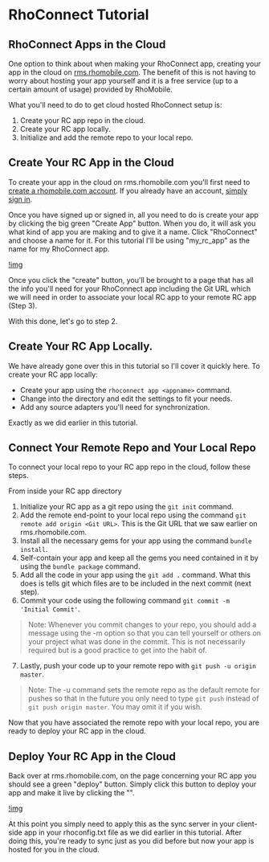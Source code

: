 # RhoConnect Tutorial
## RhoConnect Apps in the Cloud
One option to think about when making your RhoConnect app, creating your app in the cloud on [rms.rhomobile.com](https://rms.rhomobile.com/). The benefit of this is not having to worry about hosting your app yourself and it is a free service (up to a certain amount of usage) provided by RhoMobile.

What you'll need to do to get cloud hosted RhoConnect setup is:

1. Create your RC app repo in the cloud.
2. Create your RC app locally.
3. Initialize and add the remote repo to your local repo.

## Create Your RC App in the Cloud
To create your app in the cloud on rms.rhomobile.com you'll first need to [create a rhomobile.com account](http://rhomobile.com/rhopricing.html). If you already have an account, [simply sign in](https://rms.rhomobile.com/).

Once you have signed up or signed in, all you need to do is create your app by clicking the big green "Create App" button. When you do, it will ask you what kind of app you are making and to give it a name. Click "RhoConnect" and choose a name for it. For this tutorial I'll be using "my_rc_app" as the name for my RhoConnect app.

[!img](https://s3.amazonaws.com/rhodocs/rhoconnect-tutorial/rhoconnect-remote-create-app.png)

Once you click the "create" button, you'll be brought to a page that has all the info you'll need for your RhoConnect app including the Git URL which we will need in order to associate your local RC app to your remote RC app (Step 3).

With this done, let's go to step 2.

## Create Your RC App Locally.
We have already gone over this in this tutorial so I'll cover it quickly here. To create your RC app locally:

* Create your app using the `rhoconnect app <appname>` command.
* Change into the directory and edit the settings to fit your needs.
* Add any source adapters you'll need for synchronization.

Exactly as we did earlier in this tutorial.

## Connect Your Remote Repo and Your Local Repo
To connect your local repo to your RC app repo in the cloud, follow these steps.

From inside your RC app directory

1. Initialize your RC app as a git repo using the `git init` command.
2. Add the remote end-point to your local repo using the command `git remote add origin <Git URL>`. This is the Git URL that we saw earlier on rms.rhomobile.com.
3. Install all the necessary gems for your app using the command `bundle install`.
4. Self-contain your app and keep all the gems you need contained in it by using the `bundle package` command.
5. Add all the code in your app using the `git add .` command. What this does is tells git which files are to be included in the next commit (next step).
6. Commit your code using the following command `git commit -m 'Initial Commit'`.

> Note: Whenever you commit changes to your repo, you should add a message using the -m option so that you can tell yourself or others on your project what was done in the commit. This is not necessarily required but is a good practice to get into the habit of.

7. Lastly, push your code up to your remote repo with `git push -u origin master`.

> Note: The -u command sets the remote repo as the default remote for pushes so that in the future you only need to type `git push` instead of `git push origin master`. You may omit it if you wish.

Now that you have associated the remote repo with your local repo, you are ready to deploy your RC app in the cloud.

## Deploy Your RC App in the Cloud
Back over at rms.rhomobile.com, on the page concerning your RC app you should see a green "deploy" button. Simply click this button to deploy your app and make it live by clicking the "".

[!img](https://s3.amazonaws.com/rhodocs/rhoconnect-tutorial/rhoconnect-remote-deploy-and-make-live.png)

At this point you simply need to apply this as the sync server in your client-side app in your rhoconfig.txt file as we did earlier in this tutorial. After doing this, you're ready to sync just as you did before but now your app is hosted for you in the cloud.